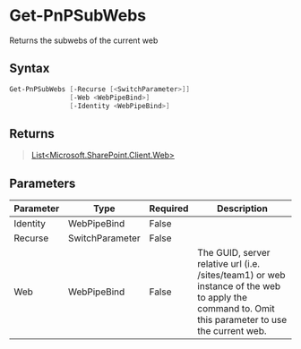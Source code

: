 # Get-PnPSubWebs
Returns the subwebs of the current web
## Syntax
```powershell
Get-PnPSubWebs [-Recurse [<SwitchParameter>]]
               [-Web <WebPipeBind>]
               [-Identity <WebPipeBind>]
```


## Returns
>[List<Microsoft.SharePoint.Client.Web>](https://msdn.microsoft.com/en-us/library/microsoft.sharepoint.client.web.aspx)

## Parameters
Parameter|Type|Required|Description
---------|----|--------|-----------
|Identity|WebPipeBind|False||
|Recurse|SwitchParameter|False||
|Web|WebPipeBind|False|The GUID, server relative url (i.e. /sites/team1) or web instance of the web to apply the command to. Omit this parameter to use the current web.|
